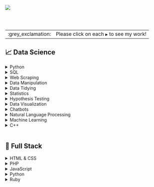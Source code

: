 ![](https://github.com/jeyla380/codecademy_projects/blob/main/images/new_codecademy.png)

<br>
<br>

<div align="center">
 <table>
  <tr>
   <td>:grey_exclamation:</td>
   <td>Please click on each <code>&#x25B6;</code> to see my work!</td>
  </tr>
 </table>
</div>


## 📈 Data Science



<details>
 <summary>Python</summary> 
 
 | Assignments | Challenges | Projects |
 | :-------------: | :-------------: | :-------------: |
 | [Frida Kahlo Exhibition](https://github.com/jeyla380/codecademy_projects/blob/main/datascience/python/assignments/frida_kahlo_assignment.ipynb) | [Introduction to Python](https://github.com/jeyla380/codecademy_projects/tree/main/datascience/python/challenges/intro_to_python) | [Hurricane Analysis](https://github.com/jeyla380/codecademy_projects/blob/main/datascience/python/projects/hurricane_analysis_project.ipynb) |
 | [Linear Regression](https://github.com/jeyla380/codecademy_projects/blob/main/datascience/python/assignments/linear_regression_assignment.ipynb) | [Medical Insurance](https://github.com/jeyla380/codecademy_projects/tree/main/datascience/python/challenges/medical_insurance) |  |
 |  | [Hacking the Fender](https://github.com/jeyla380/codecademy_projects/tree/main/datascience/python/challenges/hacking_the_fender) |  |
 
 </details>
 
 
 <details>
 <summary>SQL</summary>
 
 | Challenges | Projects |
 :-------------: | :-------------: |
| [New York Restaurants](https://github.com/jeyla380/codecademy_projects/tree/main/datascience/sql/new_york_restaurants)  |[RPA Fraud Detection](https://github.com/jeyla380/codecademy_projects/tree/main/datascience/sql/rpa_fraud_detection)|
| [The Metropolitan Museum of Art](https://github.com/jeyla380/codecademy_projects/tree/main/datascience/sql/metropolitan_museum_of_art) |[RPA Customer Segmentation](https://github.com/jeyla380/codecademy_projects/tree/main/datascience/sql/rpa_customer_segmentation)|
| [Cryptocurrency Exchange](https://github.com/jeyla380/codecademy_projects/tree/main/datascience/sql/cryptocurrency_exchange) | [Davie's Burger Subway Ad](https://github.com/jeyla380/codecademy_projects/tree/main/datascience/sql/davie_burger_subway_ad) |
| [Lyft Trip Data](https://github.com/jeyla380/codecademy_projects/tree/main/datascience/sql/lyft_trip_data) | |
 | [Climate Change](https://github.com/jeyla380/codecademy_projects/tree/main/datascience/sql/climate_change) | |
 
 </details>
 
 
  <details>
 <summary>Web Scraping</summary>
 
| Challenges |
| :----: |
| [Chocolate Scraping](https://github.com/jeyla380/codecademy_projects/blob/main/datascience/web_scraping/Chocolate_Scraping.ipynb) |
 
 </details>
 
 
   <details>
 <summary>Data Manipulation</summary>
 
| Challenges | Projects |
| :---: | :---: |
| [Petal Power Inventory](https://github.com/jeyla380/codecademy_projects/blob/main/datascience/pandas/challenges/petal_power_inventory/petal_power_inventory.ipynb) | [This is Jeopardy!](https://github.com/jeyla380/codecademy_projects/blob/main/datascience/pandas/projects/jeopardy/jeopardy.ipynb) |
| [A/B Testing for ShoeFly.com](https://github.com/jeyla380/codecademy_projects/blob/main/datascience/pandas/challenges/shoefly.com/a_b_testing_shoefly.ipynb) |
| [Page Visits Funnel](https://github.com/jeyla380/codecademy_projects/blob/main/datascience/pandas/challenges/page_visits_funnel/page_visits_funnel.ipynb) |
 
 </details>
 
 
 <details>
 <summary>Data Tidying</summary>
 
| Challenges | 
| :---: | 
| [Cleaning US Census Data](https://github.com/jeyla380/codecademy_projects/blob/main/datascience/data_tidying/cleaning_us_census_data/script.ipynb) | 
|[EDA: Diagnosing Diabetes](https://github.com/jeyla380/codecademy_projects/blob/main/datascience/data_tidying/eda_diagnosing_diabetes/eda_diagnosing_diabetes.ipynb)|
 
 </details>
 
 <details>
 <summary>Statistics</summary>
 
 | Challenges |
 | :---: | 
 |[Census Variables](https://github.com/jeyla380/codecademy_projects/blob/main/datascience/summary_statistics/challenges/census_variables/census_variables.ipynb) | 
 |[Central Tendency for Housing Data](https://github.com/jeyla380/codecademy_projects/blob/main/datascience/summary_statistics/challenges/housing_data/housing_rental_data.ipynb)| 
 |[Traveling to Acadia](https://github.com/jeyla380/codecademy_projects/blob/main/datascience/summary_statistics/challenges/travel_to_acadia/travel_acadia.ipynb)| 
 |[Life Expectancy By Country](https://github.com/jeyla380/codecademy_projects/blob/main/datascience/summary_statistics/challenges/life_expectancy_by_country/life_expectancy_by_country.ipynb)| 
 |[Healthcare in Different States](https://github.com/jeyla380/codecademy_projects/blob/main/datascience/summary_statistics/challenges/healthcare_in_different_states/healthcare_in_different_states.ipynb)| 
 |[Summarizing Automobile Evaluation Data](https://github.com/jeyla380/codecademy_projects/blob/main/datascience/summary_statistics/challenges/summarizing_automobile_data/summarizing_automobile_data.ipynb)| 
 |[Exploring Mushrooms](https://github.com/jeyla380/codecademy_projects/blob/main/datascience/summary_statistics/challenges/exploring_mushrooms/exploring_mushrooms.ipynb)| 
 |[Startup Transformation](https://github.com/jeyla380/codecademy_projects/blob/main/datascience/summary_statistics/challenges/startup_transformation/startup_transformation.ipynb)| 
 |[NBA Trends](https://github.com/jeyla380/codecademy_projects/blob/main/datascience/summary_statistics/challenges/nba_trends/nba_trends.ipynb)| 
 
 </details>
 
 
 <details>
 <summary>Hypothesis Testing</summary>
 
 |Challenges|
 | :---: | 
 |[Heart Disease Research Pt. 1](https://github.com/jeyla380/codecademy_projects/blob/main/datascience/hypothesis_testing/heart_disease_research_1/heart_disease_research_1.ipynb)|
 |[Heart Disease Research Pt. 2](https://github.com/jeyla380/codecademy_projects/blob/main/datascience/hypothesis_testing/heart_disease_research_2/heart_disease_research_2.ipynb)|
 |[A/B Testing at Nosh Mish Mosh](https://github.com/jeyla380/codecademy_projects/blob/main/datascience/hypothesis_testing/ab_testing_noshmishmosh/ab_testing_noshmishmosh.ipynb)|
 |[Familiar: A Study in Data Analysis](https://github.com/jeyla380/codecademy_projects/blob/main/datascience/hypothesis_testing/familiar_data_analysis/familiar_data_analysis.ipynb)|
 |[FetchMaker](https://github.com/jeyla380/codecademy_projects/blob/main/datascience/hypothesis_testing/fetchmaker/fetchmaker.ipynb)|
 |[Analyzing Farmburg's A/B Test](https://github.com/jeyla380/codecademy_projects/blob/main/datascience/hypothesis_testing/farmburg_ab_testing/farmburg_ab_test.ipynb)|
 
 </details>
 
 <details>
 <summary>Data Visualization</summary>
 
 |Assignments |Challenges| Projects|
| :---: | :---: | :---: |
 |[Constellation](https://github.com/jeyla380/codecademy_projects/blob/main/datascience/data_visualization/assignments/constellation/constellation.ipynb) |[Sublime Limes' Line Graph](https://github.com/jeyla380/codecademy_projects/blob/main/datascience/data_visualization/challenges/sublime_limes/sublime_limes.ipynb)| [Twitch Data](https://github.com/jeyla380/codecademy_projects/tree/main/datascience/data_visualization/projects/gaming_data_twitch) |
 |[Kiva Project](https://github.com/jeyla380/codecademy_projects/blob/main/datascience/data_visualization/assignments/kiva_project/kiva_project.ipynb) |[World Cup Data](https://github.com/jeyla380/codecademy_projects/blob/main/datascience/data_visualization/challenges/world_cup_seaborn/world_cup_data_seaborn.ipynb) |[Roller Coaster](https://github.com/jeyla380/codecademy_projects/blob/main/datascience/data_visualization/projects/roller_coasters/roller_coaster.ipynb)|
 |[Netflix Stocks](https://github.com/jeyla380/codecademy_projects/tree/main/datascience/data_visualization/assignments/netflix_stocks)|[Airline Analysis](https://github.com/jeyla380/codecademy_projects/blob/main/datascience/data_visualization/challenges/airline_analysis/airline_analysis.ipynb) |  |
 
 </details>
 
 <details>
 <summary>Chatbots</summary>
 
 | Challenges |
 | :---: |
 | [Ordering Coffee](https://github.com/jeyla380/codecademy/tree/main/datascience/chatbots/ordering_coffee) |
 | [Scrabble](https://github.com/jeyla380/codecademy/blob/main/datascience/chatbots/scrabble/scrabble.py) |
 </details>
 
 <details>
 <summary>Natural Language Processing</summary>
 
 | Challenges | 
 | :---: |
 | [Mystery Friend](https://github.com/jeyla380/codecademy_projects/blob/main/datascience/natural_language_processing/mystery_friend/script.py) |
 | [Read the News Analysis](https://github.com/jeyla380/codecademy_projects/blob/main/datascience/natural_language_processing/read_the_news_analysis/script.py) |
 | [U.S.A. Presidental Vocabulary](https://github.com/jeyla380/codecademy_projects/blob/main/datascience/natural_language_processing/usa_presidential_vocabulary/script.py) | 
 | [Classic Texts](https://github.com/jeyla380/codecademy_projects/blob/main/datascience/natural_language_processing/classic_texts/classic_texts.ipynb) |
</details>

<details>
 <summary>Machine Learning</summary>
 <table>
  <tr align = 'center'>
   <td><b>Supervised Learning</b></td>
   <td><b>Unsupervised Learning</b></td>
  </tr>
  <tr>
   <td>
    <table>
     <tr align = 'center'>
      <td><b>Assignments</b></td>
      <td><b>Challenges</b></td>
     </tr>
     <tr align = 'center'>
      <td><a href="https://github.com/jeyla380/codecademy_projects/blob/main/datascience/machine_learning/supervised_learning/assignments/yelp_regression/yelp_regression.ipynb">Yelp Regression</a></td>
      <td><a href="https://github.com/jeyla380/codecademy_projects/blob/main/datascience/machine_learning/supervised_learning/challenges/honey_production/honey_production.ipynb">Honey Production</a></td>
     </tr>
     <tr align = 'center'>
      <td><a href='https://github.com/jeyla380/codecademy_projects/tree/main/datascience/machine_learning/supervised_learning/assignments/twitter_classification'>Twitter Classification</a></td>
      <td><a href="https://github.com/jeyla380/codecademy_projects/blob/main/datascience/machine_learning/supervised_learning/challenges/tennis_ace/tennis_ace.ipynb">Tennis Ace</a></td>
     </tr>
     <tr align = 'center'>
      <td></td>
      <td><a href="https://github.com/jeyla380/codecademy_projects/blob/main/datascience/machine_learning/supervised_learning/challenges/breast_cancer_classifier/breast_cancer_classifier.ipynb">Breast Cancer Classifier</a></td>
     </tr>
     <tr align = 'center'>
      <td></td>
      <td>
       <a href='https://github.com/jeyla380/codecademy_projects/blob/main/datascience/machine_learning/supervised_learning/challenges/predict_titanic_survival/predict_titanic_survival.ipynb'>Predict Titanic Survival</a>
      </td>
     </tr>
     <tr align = 'center'>
      <td></td>
      <td><a href='https://github.com/jeyla380/codecademy_projects/blob/main/datascience/machine_learning/supervised_learning/challenges/statistics_midterm/statistics_midterm.ipynb'>Statistics Midterm Exam</a></td>
     </tr>
     <tr align = 'center'>
      <td></td>
      <td><a href = 'https://github.com/jeyla380/codecademy_projects/blob/main/datascience/machine_learning/supervised_learning/challenges/email_similarity/email_similarity.ipynb'>Email Similarity</a></td>
     </tr>
     <tr align = 'center'>
      <td></td>
      <td><a href = 'https://github.com/jeyla380/codecademy_projects/blob/main/datascience/machine_learning/supervised_learning/challenges/predict_baseball/script.py'>Predict Baseball Strike Zones</a></td>
     </tr>
     <tr align = 'center'>
      <td></td>
      <td><a href='https://github.com/jeyla380/codecademy_projects/blob/main/datascience/machine_learning/supervised_learning/challenges/find_the_flags/find_the_flags.ipynb'>Find the Flags</a></td>
     </tr>
     <tr align = 'center'>
      <td></td>
      <td><a href='https://github.com/jeyla380/codecademy_projects/blob/main/datascience/machine_learning/supervised_learning/challenges/predicting_income/predicting_income.ipynb'>Predicting Income</a></td>
     </tr>
    </table>
   </td>
   <td>
    <table>
     <tr align = 'center'>
      <td><b>Assignments</b></td>
      <td><b>Challenges</b></td>
     </tr>
     <tr align = 'center'>
      <td><a href='https://github.com/jeyla380/codecademy_projects/blob/main/datascience/machine_learning/unsupervised_learning/assignments/masculinity_project/Masculinity_Project%20(1).ipynb'>Masculinity Project</a></td>
      <td><a href='https://github.com/jeyla380/codecademy_projects/blob/main/datascience/machine_learning/unsupervised_learning/challenges/handwriting_recognition/handwriting_recognition.ipynb'>Handwriting Recognition</a></td>
     </tr>
    </table>
   </td>
  </tr>
 </table>
</details>

 <details>
 <summary>C++</summary>
 
 | Challenges |
 | :---: |
 | [Block Letters](https://github.com/jeyla380/codecademy_projects/tree/main/datascience/c++/challenges/block_letters) |
 | [Temperature](https://github.com/jeyla380/codecademy_projects/tree/main/datascience/c++/challenges/temperature) |
 | [Dog Years](https://github.com/jeyla380/codecademy_projects/tree/main/datascience/c++/challenges/dog_years) |
 | [Quadratic Formula](https://github.com/jeyla380/codecademy_projects/tree/main/datascience/c++/challenges/quadratic_formula) |
 | [Currency Converter](https://github.com/jeyla380/codecademy_projects/tree/main/datascience/c++/challenges/currency_converter) |
 | [Sorting Hat](https://github.com/jeyla380/codecademy_projects/tree/main/datascience/c++/challenges/sorting_hat) |
</details>
 
 
 <br>
 
 ## 📑 Full Stack
 
 <details>
 <summary>HTML & CSS</summary>
 
 | Challenges |
 | :---: |
 | [Dasmoto's Arts & Crafts](https://github.com/jeyla380/codecademy_projects/blob/main/fullstack/web_fundamentals/challenges/damoto_arts_crafts) |
 
</details>
 
  <details>
 <summary>PHP</summary>
 
| Challenges | 
| :---: | 
| [World Traveler](https://github.com/jeyla380/codecademy_projects/blob/main/fullstack/php/world_traveler/index.php) | 
| [Mad Lib](https://github.com/jeyla380/codecademy_projects/blob/main/fullstack/php/mad_lib/index.php) |
| [Math Functions](https://github.com/jeyla380/codecademy_projects/blob/main/fullstack/php/math_functions/index.php) |
| [Bob's Budget](https://github.com/jeyla380/codecademy_projects/blob/main/fullstack/php/bob_budget/index.php) |
| [PHP Calculator](https://github.com/jeyla380/codecademy_projects/tree/main/fullstack/php/php_calculator) |
| [Magic 8 Ball](https://github.com/jeyla380/codecademy_projects/blob/main/fullstack/php/magic_8_ball/index.php) |
| [Number Guessing](https://github.com/jeyla380/codecademy_projects/blob/main/fullstack/php/number_guessing/index.php) |
| [Save the Farm (Text Adventure)](https://github.com/jeyla380/codecademy_projects/tree/main/fullstack/php/save_the_farm) |
| [FizzBuzz](https://github.com/jeyla380/codecademy_projects/blob/main/fullstack/php/FizzBuzz/index.php) |
| [Repetitive Cafe](https://github.com/jeyla380/codecademy_projects/blob/main/fullstack/php/repetitive_cafe/index.php) |
| [Bobby Tables](https://github.com/jeyla380/codecademy_projects/blob/main/fullstack/php/bobby_tables/index.php) |
 | [Going to Bed](https://github.com/jeyla380/codecademy_projects/blob/main/fullstack/php/going_to_bed/index.php) |
 
 </details>
 
 <details>
 <summary>JavaScript</summary>
 
 | Challenges | Projects |
 | :---: | :---: |
 |[Kelvin Weather](https://github.com/jeyla380/codecademy_projects/blob/main/fullstack/javascript/challenges/kelvin_weather/script.js)|[Number Guesser](https://github.com/jeyla380/codecademy_projects/tree/main/fullstack/javascript/projects/number_guesser) |
 |[Dog Years](https://github.com/jeyla380/codecademy_projects/blob/main/fullstack/javascript/challenges/dog_years/script.js)|  |
 |[Magic 8 Ball](https://github.com/jeyla380/codecademy_projects/blob/main/fullstack/javascript/challenges/magic_8_ball/script.js)| |
 |[Race Day](https://github.com/jeyla380/codecademy_projects/blob/main/fullstack/javascript/challenges/race_day/script.js)| |
 |[Rock, Paper, Scissors](https://github.com/jeyla380/codecademy_projects/blob/main/fullstack/javascript/challenges/rock_paper_scissors/script.js)| |
 |[Sleep Debt](https://github.com/jeyla380/codecademy_projects/blob/main/fullstack/javascript/challenges/sleep_debt/script.js)| |
 |[Secret Message](https://github.com/jeyla380/codecademy_projects/blob/main/fullstack/javascript/challenges/secret_message/script.js)| |
 |[Whale Talk](https://github.com/jeyla380/codecademy_projects/blob/main/fullstack/javascript/challenges/whale_talk/script.js)| |
 |[Meal Maker](https://github.com/jeyla380/codecademy_projects/blob/main/fullstack/javascript/challenges/meal_maker/script.js)| |
 |[Team Stats](https://github.com/jeyla380/codecademy_projects/blob/main/fullstack/javascript/challenges/team_stats/script.js)| |
 |[Mini Linter](https://github.com/jeyla380/codecademy_projects/blob/main/fullstack/javascript/challenges/mini_linter/script.js)| |
 
 </details>
 
 <details>
 <summary>Python</summary>
 
 <table>
  <tr align='center'>
   <td><b>Django</b></td>
  </tr>
  
  <tr>
   <td>
    <table>
     <tr>
      <td><b>Challenges</b></td>
      <td><b>Projects</b></td>
     </tr>
    </table>
   
   </td>
  </tr>
 </table>
 
 </details>
 
 <details>
 <summary>Ruby</summary>
 
 | Challenges |
 | :---: |
 | [Text Histogram](https://github.com/jeyla380/codecademy_projects/blob/main/fullstack/ruby/text_histogram/script.rb) |
 
</details>
 
 <br>
 
 
 
 
 <!---
 
 <details>
 <summary><b>Portfolio Projects</b></summary>
 
 | Python | Data Visualization | Data Analysis | Machine Learning |
 | :---: | :---: | :---: | :---: |
 | [Netflix](https://github.com/jeyla380/codecademy_projects/tree/main/datascience/python/projects/portfolio_project) | [League of Legends](https://github.com/jeyla380/codecademy_projects/tree/main/datascience/data_visualization/projects/league_of_legends_project) | [Binding of Isaac](https://github.com/jeyla380/codecademy_projects/tree/main/datascience/data_analysis/projects) | [Language Detection](https://github.com/jeyla380/codecademy_projects/tree/main/datascience/machine_learning/projects/language_detection) |
 
</details>
 
 
 ### Python
 | Assignments | Challenges | Projects |
 | :-------------: | :-------------: | :-------------: |
 | [Frida Kahlo Exhibition](https://github.com/jeyla380/codecademy_projects/blob/main/datascience/python/assignments/frida_kahlo_assignment.ipynb) | [Medical Insurance](https://github.com/jeyla380/codecademy_projects/tree/main/datascience/python/challenges/medical_insurance) | [Hurricane Analysis](https://github.com/jeyla380/codecademy_projects/blob/main/datascience/python/projects/hurricane_analysis_project.ipynb) |
 | [Linear Regression](https://github.com/jeyla380/codecademy_projects/blob/main/datascience/python/assignments/linear_regression_assignment.ipynb) | [Hacking the Fender](https://github.com/jeyla380/codecademy_projects/tree/main/datascience/python/challenges/hacking_the_fender) | [Portfolio Project: Netflix](https://github.com/jeyla380/codecademy_projects/tree/main/datascience/python/projects/portfolio_project) |


### SQL
| Challenges | Projects |
 :-------------: | :-------------: |
| [New York Restaurants](https://github.com/jeyla380/codecademy_projects/tree/main/datascience/sql/new_york_restaurants)  |[RPA Fraud Detection](https://github.com/jeyla380/codecademy_projects/tree/main/datascience/sql/rpa_fraud_detection)|
| |[RPA Customer Segmentation](https://github.com/jeyla380/codecademy_projects/tree/main/datascience/sql/rpa_customer_segmentation)|
| | [Davie's Burger Subway Ad](https://github.com/jeyla380/codecademy_projects/tree/main/datascience/sql/davie_burger_subway_ad) |

### Web Scraping
| Challenges |
| :----: |
| [Chocolate Scraping](https://github.com/jeyla380/codecademy_projects/blob/main/datascience/web_scraping/Chocolate_Scraping.ipynb) |

### Pandas
| Challenges |
| :---: |
| [Petal Power Inventory](https://github.com/jeyla380/codecademy_projects/blob/main/datascience/pandas/challenges/petal_power_inventory/petal_power_inventory.ipynb) |
| [A/B Testing for ShoeFly.com](https://github.com/jeyla380/codecademy_projects/blob/main/datascience/pandas/challenges/shoefly.com/a_b_testing_shoefly.ipynb) |
| [Page Visits Funnel](https://github.com/jeyla380/codecademy_projects/blob/main/datascience/pandas/challenges/page_visits_funnel/page_visits_funnel.ipynb) |
-->


